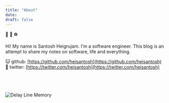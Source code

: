 ```yaml
---
title: "About"
date: 
draft: false
---
```


🧮 🧭 ⚽

Hi! My name is Santosh Heigrujam. I'm a software engineer. This blog is an attempt to share my notes on software, life and everything.

🐱 github: [https://github.com/heisantosh](https://github.com/heisantosh)<br>
🦉 twitter: [https://twitter.com/heisantosh](https://twitter.com/heisantosh)

<img style="margin-top:4em" src="https://spectrum.ieee.org/image/29923" class="img-rounded" alt="Delay Line Memory"/>